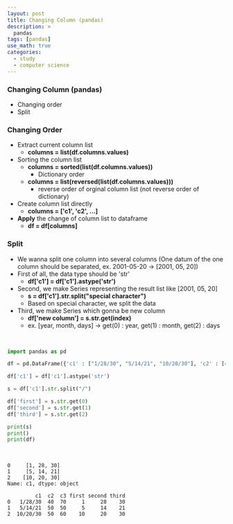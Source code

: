 ```yaml
---
layout: post
title: Changing Column (pandas)
description: >
  pandas
tags: [pandas]
use_math: true
categories:
  - study
  - computer science
---
```

### Changing Column (pandas)
* Changing order
* Split

### Changing Order
* Extract current column list
  * **columns = list(df.columns.values)**
* Sorting the column list
  * **columns = sorted(list(df.columns.values))**
    * Dictionary order
  * **columns = list(reversed(list(df.columns.values)))**
    * reverse order of orginal column list (not reverse order of dictionary)
* Create column list directly
  * **columns = ['c1', 'c2', ...]**
* **Apply** the change of column list to dataframe
  * **df = df[columns]**

### Split
* We wanna split one column into several columns (One datum of the one column should be separated, ex. 2001-05-20 → [2001, 05, 20])
* First of all, the data type should be 'str'
  * **df['c1'] = df['c1'].astype('str')**
* Second, we make Series representing the result list like [2001, 05, 20]
  * **s = df['c1'].str.split("special character")**
  * Based on special character, we split the data
* Third, we make Series which gonna be new column
  * **df['new column'] = s.str.get(index)**
  * ex. [year, month, days] → get(0) : year, get(1) : month, get(2) : days

<br>

~~~python
import pandas as pd

df = pd.DataFrame({'c1' : ["1/28/30", "5/14/21", "10/20/30"], 'c2' : [40, 50, 50], 'c3' : [70, 50, 60]})

df['c1'] = df['c1'].astype('str')

s = df['c1'].str.split("/")

df['first'] = s.str.get(0)
df['second'] = s.str.get(1)
df['third'] = s.str.get(2)

print(s)
print()
print(df)
~~~
<br>

~~~
0     [1, 28, 30]
1     [5, 14, 21]
2    [10, 20, 30]
Name: c1, dtype: object

         c1  c2  c3 first second third
0   1/28/30  40  70     1     28    30
1   5/14/21  50  50     5     14    21
2  10/20/30  50  60    10     20    30
~~~
